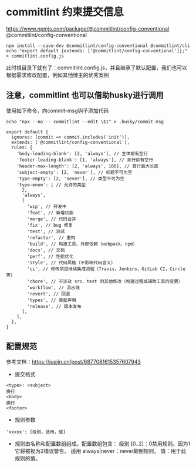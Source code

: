 # commitlint 约束提交信息

https://www.npmjs.com/package/@commitlint/config-conventional
@commitlint/config-conventional

```
npm install --save-dev @commitlint/config-conventional @commitlint/cli
echo "export default {extends: ['@commitlint/config-conventional']};" > commitlint.config.js
```

此时根目录下就有了：commitlint.config.js，并且继承了默认配置，我们也可以根据需求修改配置，例如其他博主的优秀案例

## 注意，commitlint 也可以借助husky进行调用

使用如下命令，向commit-msg钩子添加代码

`echo "npx --no -- commitlint --edit \$1" > .husky/commit-msg`

```
export default {
  ignores: [commit => commit.includes('init')],
  extends: ['@commitlint/config-conventional'],
  rules: {
    'body-leading-blank': [2, 'always'], // 主体前有空行
    'footer-leading-blank': [1, 'always'], // 末行前有空行
    'header-max-length': [2, 'always', 108], // 首行最大长度
    'subject-empty': [2, 'never'], // 标题不可为空
    'type-empty': [2, 'never'], // 类型不可为空
    'type-enum': [ // 允许的类型
      2,
      'always',
      [
        'wip', // 开发中
        'feat', // 新增功能
        'merge', // 代码合并
        'fix', // bug 修复
        'test', // 测试
        'refactor', // 重构
        'build', // 构造工具、外部依赖（webpack、npm）
        'docs', // 文档
        'perf', // 性能优化
        'style', // 代码风格（不影响代码含义）
        'ci', // 修改项目继续集成流程（Travis，Jenkins，GitLab CI，Circle等）
        'chore', // 不涉及 src、test 的其他修改（构建过程或辅助工具的变更）
        'workflow', // 流水线
        'revert', // 回退
        'types', // 类型声明
        'release', // 版本发布
      ],
    ],
  },
}

```

## 配置规范

参考文档：https://juejin.cn/post/6877081615357607943

- 提交格式

```
<type>: <subject>
换行
<body>
换行
<footer>

```

- 规则参数

```
'xxxxx': [级别，适用，值]
```

- 规则由名称和配置数组组成。配置数组包含： 级别 [0..2]：0禁用规则。因为1它将被视为2错误警告。 适用 always|never：never颠倒规则。 值：用于此规则的值。
